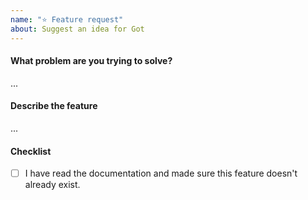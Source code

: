 ```yaml
---
name: "⭐ Feature request"
about: Suggest an idea for Got
---
```


#### What problem are you trying to solve?

...

#### Describe the feature

...

<!-- Include a usage example of the feature. If the feature is currently possible with a workaround, include that too. -->

#### Checklist

- [ ] I have read the documentation and made sure this feature doesn't already exist.
